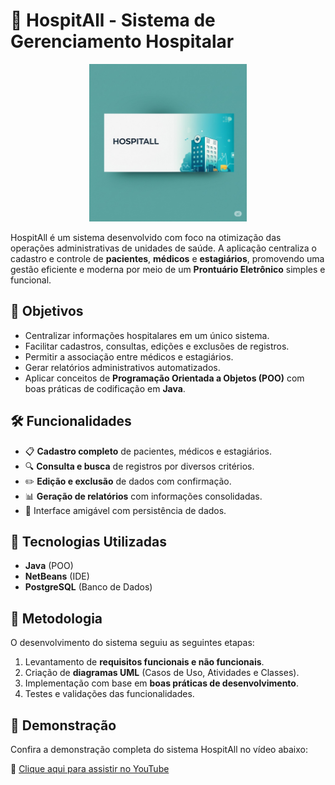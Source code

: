 # 🏥 HospitAll - Sistema de Gerenciamento Hospitalar
<p align="center">
  <img src="banner.jpeg" alt="HospitAll Banner" width="50%">
</p>

HospitAll é um sistema desenvolvido com foco na otimização das operações administrativas de unidades de saúde. A aplicação centraliza o cadastro e controle de **pacientes**, **médicos** e **estagiários**, promovendo uma gestão eficiente e moderna por meio de um **Prontuário Eletrônico** simples e funcional.

## 🚀 Objetivos

- Centralizar informações hospitalares em um único sistema.
- Facilitar cadastros, consultas, edições e exclusões de registros.
- Permitir a associação entre médicos e estagiários.
- Gerar relatórios administrativos automatizados.
- Aplicar conceitos de **Programação Orientada a Objetos (POO)** com boas práticas de codificação em **Java**.

## 🛠️ Funcionalidades

- 📋 **Cadastro completo** de pacientes, médicos e estagiários.
- 🔍 **Consulta e busca** de registros por diversos critérios.
- ✏️ **Edição e exclusão** de dados com confirmação.
- 📊 **Geração de relatórios** com informações consolidadas.
- 💾 Interface amigável com persistência de dados.

## 🧩 Tecnologias Utilizadas

- **Java** (POO)
- **NetBeans** (IDE)
- **PostgreSQL** (Banco de Dados)

## 🧠 Metodologia

O desenvolvimento do sistema seguiu as seguintes etapas:

1. Levantamento de **requisitos funcionais e não funcionais**.
2. Criação de **diagramas UML** (Casos de Uso, Atividades e Classes).
3. Implementação com base em **boas práticas de desenvolvimento**.
4. Testes e validações das funcionalidades.

## 🎥 Demonstração

Confira a demonstração completa do sistema HospitAll no vídeo abaixo:

🔗 [Clique aqui para assistir no YouTube](https://www.youtube.com/watch?v=SEU_LINK_AQUI)


